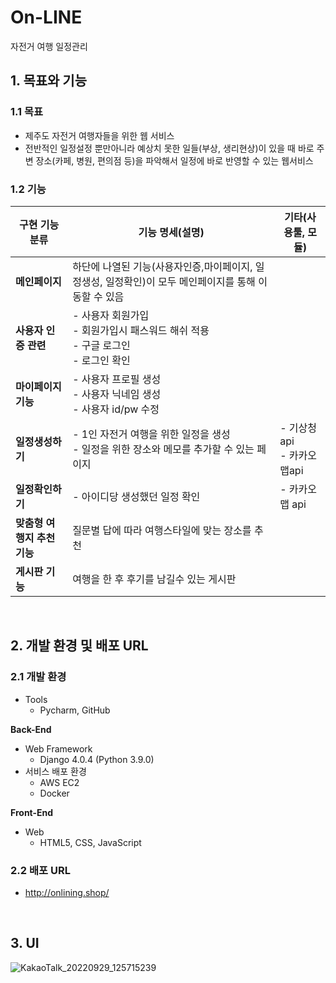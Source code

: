 # On-LINE
자전거 여행 일정관리
<br>

## 1. 목표와 기능

### 1.1 목표
- 제주도 자전거 여행자들을 위한 웹 서비스
- 전반적인 일정설정 뿐만아니라 예상치 못한 일들(부상, 생리현상)이 있을 때 바로
주변 장소(카페, 병원, 편의점 등)을 파악해서 일정에 바로 반영할 수 있는 웹서비스

### 1.2 기능
| 구현 기능 분류  | 기능 명세(설명) | 기타(사용툴, 모듈) |
| ------------- | ------------- | ------------- |
| **메인페이지** | 하단에 나열된 기능(사용자인증,마이페이지, 일정생성, 일정확인)이 모두 메인페이지를 통해 이동할 수 있음 | |
| **사용자 인증 관련**  | - 사용자 회원가입<br> - 회원가입시 패스워드 해쉬 적용<br> - 구글 로그인<br> - 로그인 확인<br> |   |
| **마이페이지 기능**  | - 사용자 프로필 생성<br> - 사용자 닉네임 생성<br> - 사용자 id/pw 수정<br>  |  |
| **일정생성하기**  | - 1인 자전거 여행을 위한 일정을 생성<br> - 일정을 위한 장소와 메모를 추가할 수 있는 페이지<br>  | - 기상청api<br> - 카카오맵api |
| **일정확인하기** | - 아이디당 생성했던 일정 확인  | - 카카오 맵 api  |
| **맞춤형 여행지 추천 기능** | 질문별 답에 따라 여행스타일에 맞는 장소를 추천 |  |
| **게시판 기능** | 여행을 한 후 후기를 남길수 있는 게시판 |  |
<br>

## 2. 개발 환경 및 배포 URL
### 2.1 개발 환경
- Tools
  - Pycharm, GitHub
  
**Back-End**
- Web Framework
  - Django 4.0.4 (Python 3.9.0)
- 서비스 배포 환경
  - AWS EC2
  - Docker
    
**Front-End**
- Web
  - HTML5, CSS, JavaScript
  
### 2.2 배포 URL
- http://onlining.shop/
<br>
 
## 3. UI
![KakaoTalk_20220929_125715239](https://user-images.githubusercontent.com/94173023/193451252-c4863c30-863e-45a7-b93c-0f79980d310c.jpg)
